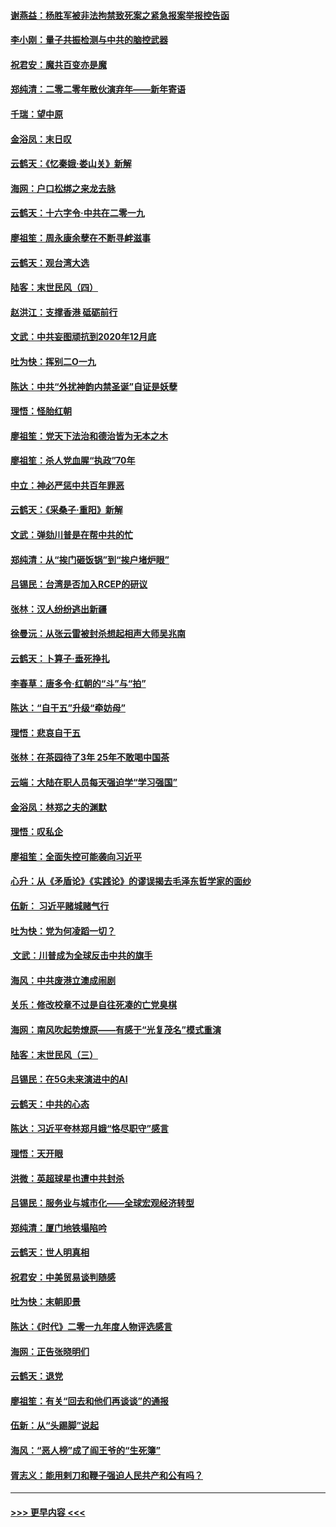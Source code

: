 #### [谢燕益：杨胜军被非法拘禁致死案之紧急报案举报控告函](../pages/nsc993/n11756134.md?t=01010311) 
#### [李小刚：量子共振检测与中共的脑控武器](../pages/nsc993/n11754518.md?t=01010311) 
#### [祝君安：魔共百变亦是魔](../pages/nsc993/n11754469.md?t=01010311) 
#### [郑纯清：二零二零年散伙演弃年——新年寄语](../pages/nsc993/n11754195.md?t=01010311) 
#### [千瑞：望中原](../pages/nsc993/n11754159.md?t=01010311) 
#### [金浴凤：末日叹](../pages/nsc993/n11752359.md?t=01010311) 
#### [云鹤天：《忆秦娥‧娄山关》新解](../pages/nsc993/n11752348.md?t=01010311) 
#### [海网：户口松绑之来龙去脉](../pages/nsc993/n11752328.md?t=01010311) 
#### [云鹤天：十六字令‧中共在二零一九](../pages/nsc993/n11752305.md?t=01010311) 
#### [廖祖笙：周永康余孽在不断寻衅滋事](../pages/nsc993/n11751013.md?t=01010311) 
#### [云鹤天：观台湾大选](../pages/nsc993/n11751007.md?t=01010311) 
#### [陆客：末世民风（四）](../pages/nsc993/n11749203.md?t=01010311) 
#### [赵洪江：支撑香港 砥砺前行](../pages/nsc993/n11748482.md?t=01010311) 
#### [文武：中共妄图顽抗到2020年12月底](../pages/nsc993/n11748446.md?t=01010311) 
#### [吐为快：挥别二O一九](../pages/nsc993/n11748411.md?t=01010311) 
#### [陈达：中共“外扰神韵内禁圣诞”自证是妖孽](../pages/nsc993/n11748226.md?t=01010311) 
#### [理悟：怪胎红朝](../pages/nsc993/n11748206.md?t=01010311) 
#### [廖祖笙：党天下法治和德治皆为无本之木](../pages/nsc993/n11748135.md?t=01010311) 
#### [廖祖笙：杀人党血腥“执政”70年](../pages/nsc993/n11745144.md?t=01010311) 
#### [中立：神必严惩中共百年罪恶](../pages/nsc993/n11744970.md?t=01010311) 
#### [云鹤天：《采桑子‧重阳》新解](../pages/nsc993/n11744948.md?t=01010311) 
#### [文武：弹劾川普是在帮中共的忙](../pages/nsc993/n11744758.md?t=01010311) 
#### [郑纯清：从“挨门砸饭锅”到“挨户堵炉眼”](../pages/nsc993/n11744745.md?t=01010311) 
#### [吕锡民：台湾是否加入RCEP的研议](../pages/nsc993/n11744701.md?t=01010311) 
#### [张林：汉人纷纷逃出新疆](../pages/nsc993/n11743530.md?t=01010311) 
#### [徐曼沅：从张云雷被封杀想起相声大师吴兆南](../pages/nsc993/n11741816.md?t=01010311) 
#### [云鹤天：卜算子‧垂死挣扎](../pages/nsc993/n11739956.md?t=01010311) 
#### [李春草：唐多令‧红朝的“斗”与“拍”](../pages/nsc993/n11739830.md?t=01010311) 
#### [陈达：“自干五”升级“牵妨母”](../pages/nsc993/n11739724.md?t=01010311) 
#### [理悟：悲哀自干五](../pages/nsc993/n11739547.md?t=01010311) 
#### [张林：在茶园待了3年 25年不敢喝中国茶](../pages/nsc993/n11739240.md?t=01010311) 
#### [云端：大陆在职人员每天强迫学“学习强国”](../pages/nsc993/n11738735.md?t=01010311) 
#### [金浴凤：林郑之夫的渊默](../pages/nsc993/n11737735.md?t=01010311) 
#### [理悟：叹私企](../pages/nsc993/n11737715.md?t=01010311) 
#### [廖祖笙：全面失控可能袭向习近平](../pages/nsc993/n11737704.md?t=01010311) 
#### [心升：从《矛盾论》《实践论》的谬误揭去毛泽东哲学家的面纱](../pages/nsc993/n11736962.md?t=01010311) 
#### [伍新： 习近平赌城赌气行](../pages/nsc993/n11736929.md?t=01010311) 
#### [吐为快：党为何凌蹈一切？](../pages/nsc993/n11736915.md?t=01010311) 
#### [ 文武：川普成为全球反击中共的旗手](../pages/nsc993/n11736882.md?t=01010311) 
#### [海风：中共废港立澳成闹剧](../pages/nsc993/n11735857.md?t=01010311) 
#### [关乐：修改校章不过是自往死凑的亡党臭棋](../pages/nsc993/n11735097.md?t=01010311) 
#### [海网：南风吹起势燎原——有感于“光复茂名”模式重演](../pages/nsc993/n11732308.md?t=01010311) 
#### [陆客：末世民风（三）](../pages/nsc993/n11732211.md?t=01010311) 
#### [吕锡民：在5G未来演进中的AI](../pages/nsc993/n11730010.md?t=01010311) 
#### [云鹤天：中共的心态](../pages/nsc993/n11729906.md?t=01010311) 
#### [陈达：习近平夸林郑月娥“恪尽职守”感言](../pages/nsc993/n11729881.md?t=01010311) 
#### [理悟：天开眼](../pages/nsc993/n11729699.md?t=01010311) 
#### [洪微：英超球星也遭中共封杀](../pages/nsc993/n11727243.md?t=01010311) 
#### [吕锡民：服务业与城市化——全球宏观经济转型](../pages/nsc993/n11725845.md?t=01010311) 
#### [郑纯清：厦门地铁塌陷吟](../pages/nsc993/n11725813.md?t=01010311) 
#### [云鹤天：世人明真相](../pages/nsc993/n11725621.md?t=01010311) 
#### [祝君安：中美贸易谈判随感](../pages/nsc993/n11725609.md?t=01010311) 
#### [吐为快：末朝即景](../pages/nsc993/n11723365.md?t=01010311) 
#### [陈达：《时代》二零一九年度人物评选感言](../pages/nsc993/n11723337.md?t=01010311) 
#### [海网：正告张晓明们](../pages/nsc993/n11723228.md?t=01010311) 
#### [云鹤天：退党](../pages/nsc993/n11723056.md?t=01010311) 
#### [廖祖笙：有关“回去和他们再谈谈”的通报](../pages/nsc993/n11722442.md?t=01010311) 
#### [伍新：从“头踢脚”说起](../pages/nsc993/n11722429.md?t=01010311) 
#### [海风：“恶人榜”成了阎王爷的“生死簿”](../pages/nsc993/n11722272.md?t=01010311) 
#### [胥志义：能用剌刀和鞭子强迫人民共产和公有吗？](../pages/nsc993/n11720569.md?t=01010311) 

----
#### [ >>> 更早内容 <<< ](../indexes/nsc993-earlier.md)
